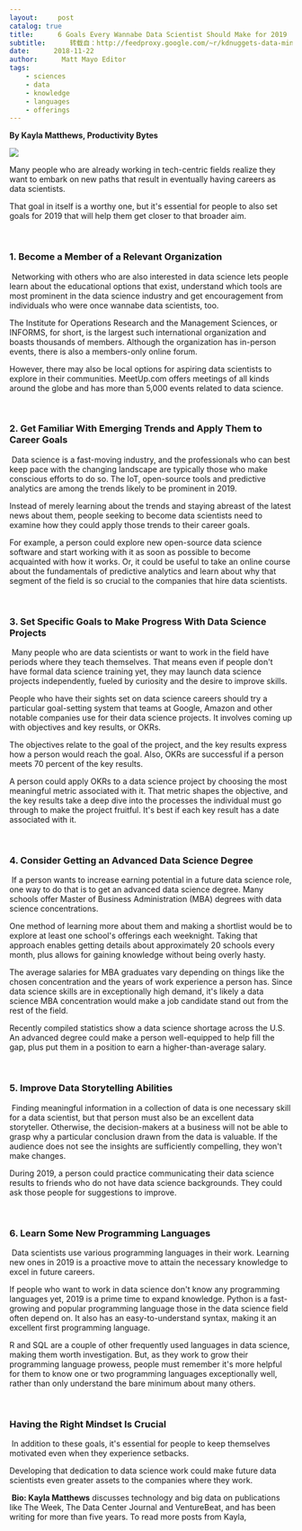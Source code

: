 ```yaml
---
layout:     post
catalog: true
title:      6 Goals Every Wannabe Data Scientist Should Make for 2019
subtitle:      转载自：http://feedproxy.google.com/~r/kdnuggets-data-mining-analytics/~3/3qpBoqHUM98/6-goals-every-wannabe-data-scientist-2019.html
date:      2018-11-22
author:      Matt Mayo Editor
tags:
    - sciences
    - data
    - knowledge
    - languages
    - offerings
---
```


**By Kayla Matthews, Productivity Bytes**

![](https://www.kdnuggets.com/wp-content/uploads/2018-2019-header.jpg)


Many people who are already working in tech-centric fields realize they want to embark on new paths that result in eventually having careers as data scientists. 

That goal in itself is a worthy one, but it's essential for people to also set goals for 2019 that will help them get closer to that broader aim.

 

### 1. Become a Member of a Relevant Organization

 Networking with others who are also interested in data science lets people learn about the educational options that exist, understand which tools are most prominent in the data science industry and get encouragement from individuals who were once wannabe data scientists, too.

The Institute for Operations Research and the Management Sciences, or INFORMS, for short, is the largest such international organization and boasts thousands of members. Although the organization has in-person events, there is also a members-only online forum.

However, there may also be local options for aspiring data scientists to explore in their communities. MeetUp.com offers meetings of all kinds around the globe and has more than 5,000 events related to data science.

 

### 2. Get Familiar With Emerging Trends and Apply Them to Career Goals

 Data science is a fast-moving industry, and the professionals who can best keep pace with the changing landscape are typically those who make conscious efforts to do so. The IoT, open-source tools and predictive analytics are among the trends likely to be prominent in 2019. 

Instead of merely learning about the trends and staying abreast of the latest news about them, people seeking to become data scientists need to examine how they could apply those trends to their career goals. 

For example, a person could explore new open-source data science software and start working with it as soon as possible to become acquainted with how it works. Or, it could be useful to take an online course about the fundamentals of predictive analytics and learn about why that segment of the field is so crucial to the companies that hire data scientists. 

 

### 3. Set Specific Goals to Make Progress With Data Science Projects

 Many people who are data scientists or want to work in the field have periods where they teach themselves. That means even if people don't have formal data science training yet, they may launch data science projects independently, fueled by curiosity and the desire to improve skills. 

People who have their sights set on data science careers should try a particular goal-setting system that teams at Google, Amazon and other notable companies use for their data science projects. It involves coming up with objectives and key results, or OKRs.

The objectives relate to the goal of the project, and the key results express how a person would reach the goal. Also, OKRs are successful if a person meets 70 percent of the key results. 

A person could apply OKRs to a data science project by choosing the most meaningful metric associated with it. That metric shapes the objective, and the key results take a deep dive into the processes the individual must go through to make the project fruitful. It's best if each key result has a date associated with it.

 

### 4. Consider Getting an Advanced Data Science Degree

 If a person wants to increase earning potential in a future data science role, one way to do that is to get an advanced data science degree. Many schools offer Master of Business Administration (MBA) degrees with data science concentrations.

One method of learning more about them and making a shortlist would be to explore at least one school's offerings each weeknight. Taking that approach enables getting details about approximately 20 schools every month, plus allows for gaining knowledge without being overly hasty.

The average salaries for MBA graduates vary depending on things like the chosen concentration and the years of work experience a person has. Since data science skills are in exceptionally high demand, it's likely a data science MBA concentration would make a job candidate stand out from the rest of the field.

Recently compiled statistics show a data science shortage across the U.S. An advanced degree could make a person well-equipped to help fill the gap, plus put them in a position to earn a higher-than-average salary.

 

### 5. Improve Data Storytelling Abilities

 Finding meaningful information in a collection of data is one necessary skill for a data scientist, but that person must also be an excellent data storyteller. Otherwise, the decision-makers at a business will not be able to grasp why a particular conclusion drawn from the data is valuable. If the audience does not see the insights are sufficiently compelling, they won't make changes.

During 2019, a person could practice communicating their data science results to friends who do not have data science backgrounds. They could ask those people for suggestions to improve.

 

### 6. Learn Some New Programming Languages

 Data scientists use various programming languages in their work. Learning new ones in 2019 is a proactive move to attain the necessary knowledge to excel in future careers.

If people who want to work in data science don't know any programming languages yet, 2019 is a prime time to expand knowledge. Python is a fast-growing and popular programming language those in the data science field often depend on. It also has an easy-to-understand syntax, making it an excellent first programming language.

R and SQL are a couple of other frequently used languages in data science, making them worth investigation. But, as they work to grow their programming language prowess, people must remember it's more helpful for them to know one or two programming languages exceptionally well, rather than only understand the bare minimum about many others. 

 

### Having the Right Mindset Is Crucial

 In addition to these goals, it's essential for people to keep themselves motivated even when they experience setbacks. 

Developing that dedication to data science work could make future data scientists even greater assets to the companies where they work.

 **Bio: Kayla Matthews** discusses technology and big data on publications like The Week, The Data Center Journal and VentureBeat, and has been writing for more than five years. To read more posts from Kayla, 
